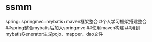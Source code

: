 # ssmm
spring+springmvc+mybatis+maven框架整合
#个人学习框架搭建整合
##spring整合mybatis后加入springmvc
##使用maven构建
##用到mybatisGenerator生成pojo、mapper、dao文件 

